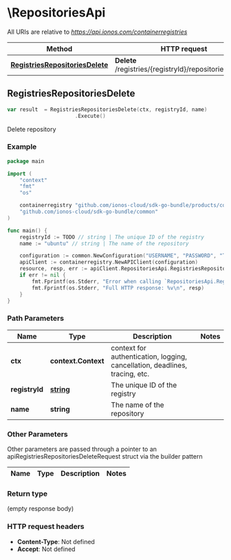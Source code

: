 # \RepositoriesApi

All URIs are relative to *https://api.ionos.com/containerregistries*

|Method | HTTP request | Description|
|------------- | ------------- | -------------|
|[**RegistriesRepositoriesDelete**](RepositoriesApi.md#RegistriesRepositoriesDelete) | **Delete** /registries/{registryId}/repositories/{name} | Delete repository|



## RegistriesRepositoriesDelete

```go
var result  = RegistriesRepositoriesDelete(ctx, registryId, name)
                      .Execute()
```

Delete repository



### Example

```go
package main

import (
    "context"
    "fmt"
    "os"

    containerregistry "github.com/ionos-cloud/sdk-go-bundle/products/containerregistry"
    "github.com/ionos-cloud/sdk-go-bundle/common"
)

func main() {
    registryId := TODO // string | The unique ID of the registry
    name := "ubuntu" // string | The name of the repository

    configuration := common.NewConfiguration("USERNAME", "PASSWORD", "TOKEN", "HOST_URL")
    apiClient := containerregistry.NewAPIClient(configuration)
    resource, resp, err := apiClient.RepositoriesApi.RegistriesRepositoriesDelete(context.Background(), registryId, name).Execute()
    if err != nil {
        fmt.Fprintf(os.Stderr, "Error when calling `RepositoriesApi.RegistriesRepositoriesDelete``: %v\n", err)
        fmt.Fprintf(os.Stderr, "Full HTTP response: %v\n", resp)
    }
}
```

### Path Parameters


|Name | Type | Description  | Notes|
|------------- | ------------- | ------------- | -------------|
|**ctx** | **context.Context** | context for authentication, logging, cancellation, deadlines, tracing, etc.|
|**registryId** | [**string**](../models/.md) | The unique ID of the registry | |
|**name** | **string** | The name of the repository | |

### Other Parameters

Other parameters are passed through a pointer to an apiRegistriesRepositoriesDeleteRequest struct via the builder pattern


|Name | Type | Description  | Notes|
|------------- | ------------- | ------------- | -------------|

### Return type

 (empty response body)

### HTTP request headers

- **Content-Type**: Not defined
- **Accept**: Not defined


